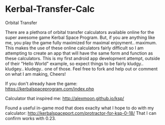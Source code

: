 Kerbal-Transfer-Calc
====================

Orbital Transfer 

There are a plethora of orbital transfer calculators available online for the super awesome game Kerbal Space Program. 
But, if you are anything like me, you play the game fully maximized for maximal enjoyment.. maximum. This makes the use
of these online calculators fairly difficult so I am attempting to create an app that will have the same form and 
function as these calculators. This is my first android app development attempt, outside of their "Hello World" example,
so expect things to be fairly kludgy.. kludgey.. kludegy.. one of those. Feel free to fork and help out or comment on
what I am making, Cheers!

If you don't already have the game:
https://kerbalspaceprogram.com/index.php

Calculator that inspired me:
http://alexmoon.github.io/ksp/

Found a useful in-game mod that does exaclty what I hope to do with my calculator:
http://kerbalspaceport.com/protractor-for-ksp-0-18/
That I can confirm works with 0.23.
